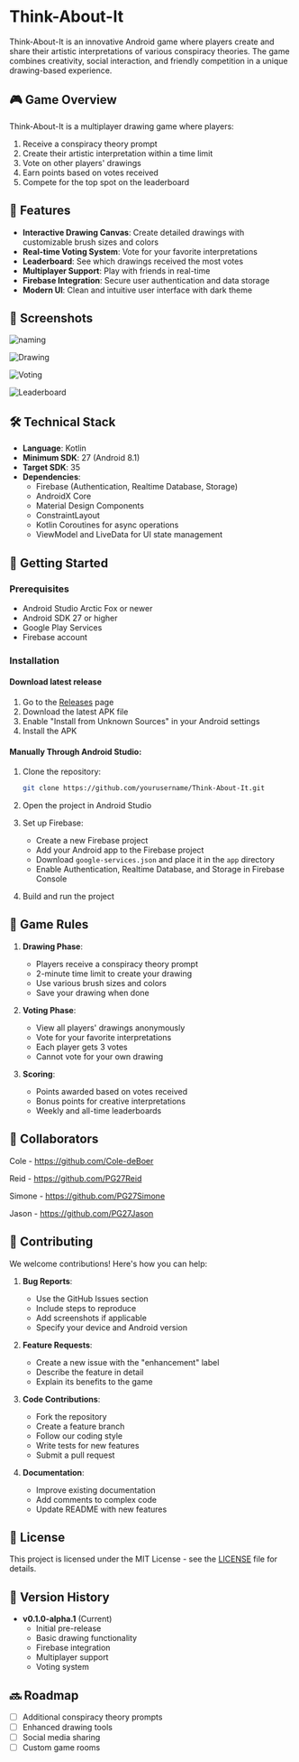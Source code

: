 # Think-About-It

Think-About-It is an innovative Android game where players create and share their artistic interpretations of various conspiracy theories. The game combines creativity, social interaction, and friendly competition in a unique drawing-based experience.

## 🎮 Game Overview

Think-About-It is a multiplayer drawing game where players:
1. Receive a conspiracy theory prompt
2. Create their artistic interpretation within a time limit
3. Vote on other players' drawings
4. Earn points based on votes received
5. Compete for the top spot on the leaderboard

## 🎨 Features

- **Interactive Drawing Canvas**: Create detailed drawings with customizable brush sizes and colors
- **Real-time Voting System**: Vote for your favorite interpretations
- **Leaderboard**: See which drawings received the most votes
- **Multiplayer Support**: Play with friends in real-time
- **Firebase Integration**: Secure user authentication and data storage
- **Modern UI**: Clean and intuitive user interface with dark theme

## 📱 Screenshots

![naming](https://github.com/user-attachments/assets/2fdb893b-01e0-45fb-aae8-720ffc143a46)

![Drawing](https://github.com/user-attachments/assets/fe6d0443-e366-449f-b845-0a94d0bce7b8)

![Voting](https://github.com/user-attachments/assets/3c16e29d-24ad-486d-99cf-5dbea9015c47)

![Leaderboard](https://github.com/user-attachments/assets/509ae850-a9f4-43c3-9b8d-c18df0d2019d)

## 🛠️ Technical Stack

- **Language**: Kotlin
- **Minimum SDK**: 27 (Android 8.1)
- **Target SDK**: 35
- **Dependencies**:
  - Firebase (Authentication, Realtime Database, Storage)
  - AndroidX Core
  - Material Design Components
  - ConstraintLayout
  - Kotlin Coroutines for async operations
  - ViewModel and LiveData for UI state management

## 🚀 Getting Started

### Prerequisites

- Android Studio Arctic Fox or newer
- Android SDK 27 or higher
- Google Play Services
- Firebase account

### Installation

#### Download latest release

1. Go to the [Releases](https://github.com/Cole-deBoer/Think-About-It/releases) page
2. Download the latest APK file
3. Enable "Install from Unknown Sources" in your Android settings
4. Install the APK

#### Manually Through Android Studio:

1. Clone the repository:
   ```bash
   git clone https://github.com/yourusername/Think-About-It.git
   ```

2. Open the project in Android Studio

3. Set up Firebase:
   - Create a new Firebase project
   - Add your Android app to the Firebase project
   - Download `google-services.json` and place it in the `app` directory
   - Enable Authentication, Realtime Database, and Storage in Firebase Console

4. Build and run the project

## 🎯 Game Rules

1. **Drawing Phase**:
   - Players receive a conspiracy theory prompt
   - 2-minute time limit to create your drawing
   - Use various brush sizes and colors
   - Save your drawing when done

2. **Voting Phase**:
   - View all players' drawings anonymously
   - Vote for your favorite interpretations
   - Each player gets 3 votes
   - Cannot vote for your own drawing

3. **Scoring**:
   - Points awarded based on votes received
   - Bonus points for creative interpretations
   - Weekly and all-time leaderboards

## 👥 Collaborators

Cole - https://github.com/Cole-deBoer

Reid - https://github.com/PG27Reid

Simone - https://github.com/PG27Simone

Jason - https://github.com/PG27Jason

## 🤝 Contributing

We welcome contributions! Here's how you can help:

1. **Bug Reports**:
   - Use the GitHub Issues section
   - Include steps to reproduce
   - Add screenshots if applicable
   - Specify your device and Android version

2. **Feature Requests**:
   - Create a new issue with the "enhancement" label
   - Describe the feature in detail
   - Explain its benefits to the game

3. **Code Contributions**:
   - Fork the repository
   - Create a feature branch
   - Follow our coding style
   - Write tests for new features
   - Submit a pull request

4. **Documentation**:
   - Improve existing documentation
   - Add comments to complex code
   - Update README with new features

## 📝 License

This project is licensed under the MIT License - see the [LICENSE](LICENSE) file for details.

## 🔄 Version History

- **v0.1.0-alpha.1** (Current)
  - Initial pre-release
  - Basic drawing functionality
  - Firebase integration
  - Multiplayer support
  - Voting system

## 🔜 Roadmap

- [ ] Additional conspiracy theory prompts
- [ ] Enhanced drawing tools
- [ ] Social media sharing
- [ ] Custom game rooms
